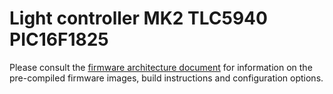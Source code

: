 # Light controller MK2 TLC5940 PIC16F1825

Please consult the [firmware architecture document](doc/firmware-architecture.md) for information on the pre-compiled firmware images, build instructions and configuration options.
